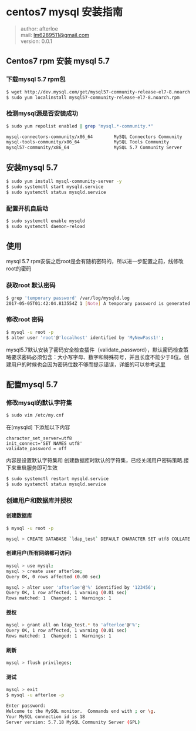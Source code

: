 # centos7 mysql 安装指南

> author: afterloe  
> mail: lm6289511@gmail.com  
> version: 0.0.1

## Centos7 rpm 安装 mysql 5.7

### 下载mysql 5.7 rpm包
```bash
$ wget http://dev.mysql.com/get/mysql57-community-release-el7-8.noarch.rpm
$ sudo yum localinstall mysql57-community-release-el7-8.noarch.rpm
```

### 检测mysql源是否安装成功
```bash
$ sudo yum repolist enabled | grep "mysql.*-community.*"

mysql-connectors-community/x86_64        MySQL Connectors Community           36
mysql-tools-community/x86_64             MySQL Tools Community                47
mysql57-community/x86_64                 MySQL 5.7 Community Server          187

```

## 安装mysql 5.7
```bash
$ sudo yum install mysql-community-server -y
$ sudo systemctl start mysqld.service
$ sudo systemctl status mysqld.service
```

### 配置开机自启动
```bash
$ sudo systemctl enable mysqld
$ sudo systemctl daemon-reload
```

## 使用
mysql 5.7 rpm安装之后root是会有随机密码的，所以进一步配置之前，线修改root的密码

### 获取root 默认密码
```bash
$ grep 'temporary password' /var/log/mysqld.log
2017-05-05T01:42:04.813554Z 1 [Note] A temporary password is generated for root@localhost: UogDi0sl54=A
```

### 修改root 密码
```bash
$ mysql -u root -p
$ alter user 'root'@'localhost' identified by 'MyNewPass1!';
```
mysql5.7默认安装了密码安全检查插件（validate_password），默认密码检查策略要求密码必须包含：大小写字母、数字和特殊符号，并且长度不能少于8位。创建用户的时候也会因为密码位数不够而提示错误，详细的可以参考[这里](http://www.centoscn.com/mysql/2016/0626/7537.html)

## 配置mysql 5.7

### 修改mysql的默认字符集
```bash
$ sudo vim /etc/my.cnf
```
在[mysqld] 下添加以下内容

```
character_set_server=utf8
init_connect='SET NAMES utf8'
validate_password = off
```

内容是设置默认字符集和 创建数据库时默认的字符集，已经关闭用户密码策略.接下来重启服务即可生效
```bash
$ sudo systemctl restart mysqld.service
$ sudo systemctl status mysqld.service
```

### 创建用户和数据库并授权

#### 创建数据库
```bash
$ mysql -u root -p

mysql > CREATE DATABASE `ldap_test` DEFAULT CHARACTER SET utf8 COLLATE utf8_general_ci;
```

#### 创建用户(所有网络都可访问)
```bash
mysql > use mysql;
mysql > create user afterloe;
Query OK, 0 rows affected (0.00 sec)

mysql > alter user 'afterloe'@'%' identified by '123456';
Query OK, 1 row affected, 1 warning (0.01 sec)
Rows matched: 1  Changed: 1  Warnings: 1
```

#### 授权
```bash
mysql > grant all on ldap_test.* to 'afterloe'@'%';
Query OK, 1 row affected, 1 warning (0.01 sec)
Rows matched: 1  Changed: 1  Warnings: 1
```

#### 刷新
```bash
mysql > flush privileges;
```

#### 测试
```bash
mysql > exit
$ mysql -u afterloe -p

Enter password: 
Welcome to the MySQL monitor.  Commands end with ; or \g.
Your MySQL connection id is 18
Server version: 5.7.18 MySQL Community Server (GPL)
```
